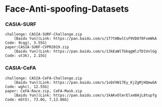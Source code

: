 # Face-Anti-spoofing-Datasets
### CASIA-SURF
    challenge: CASIA-SURF-Challenge.zip
        [Baidu Yun](Link: https://pan.baidu.com/s/1T7tHBwlCsF9VD8f0FxmWkA Code: 9cqg), 3.55G|
    paper:CASIA-SURF-CVPR2019.zip
        [Baidu Yun](Link: https://pan.baidu.com/s/13kEaWlTGkqgWlzTD1VnlGg Code: ut3k), 2.15G|
        
### CASIA-CeFA
    challenge: CASIA-CeFA-Challenge.zip
        [Baidu Yun](Link: https://pan.baidu.com/s/1obVVW17Ey_KjZgMjHQmwGA Code: wghc), 12.55G|
    paper: CeFA-Race.zip, CeFA-Mask.zip
        [Baidu Yun](Link: https://pan.baidu.com/s/1kAKvOlmrElxm0AjL8tupfg Code: m5t5), 73.0G, 7,13.86G|

